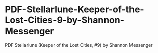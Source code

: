 # PDF-Stellarlune-Keeper-of-the-Lost-Cities-9-by-Shannon-Messenger
PDF Stellarlune (Keeper of the Lost Cities, #9) by Shannon Messenger
